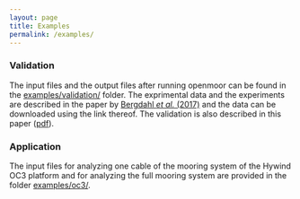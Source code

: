 ```yaml
---
layout: page
title: Examples
permalink: /examples/
---
```


### Validation

The input files and the output files after running openmoor can be found in the [examples/validation/](https://github.com/chen-lin/openmoor/tree/master/examples/validation) folder. The exprimental data and the experiments are described in the paper by [Bergdahl *et al.* (2017)](https://www.mdpi.com/2077-1312/4/1/5) and the data can be downloaded using the link thereof. The validation is also described in this paper ([pdf](https://www.researchgate.net/publication/327424791_Development_of_an_open-source_simulation_tool_for_mooring_systems)).


### Application

The input files for analyzing one cable of the mooring system of the Hywind OC3 platform and for analyzing the full mooring system are provided in the folder [examples/oc3/](https://github.com/chen-lin/openmoor/tree/master/examples/oc3). 